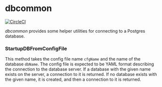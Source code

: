 # dbcommon

[![CircleCI](https://circleci.com/gh/dgravesa/dbcommon.svg?style=svg)](https://circleci.com/gh/dgravesa/dbcommon)

*dbcommon* provides some helper utilities for connecting to a Postgres database.

### StartupDBFromConfigFile

This method takes the config file name `cfgName` and the name of the database `dbName`.
The config file is expected to be YAML format describing the connection to the database server.
If a database with the given name exists on the server, a connection to it is returned.
If no database exists with the given name, it is created, and then a connection to it is returned.

